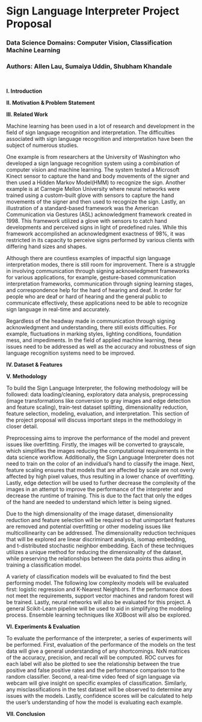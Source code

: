 # Sign Language Interpreter Project Proposal

### **Data Science Domains:** Computer Vision, Classification Machine Learning 

### **Authors:** Allen Lau, Sumaiya Uddin, Shubham Khandale
<br>

**I. Introduction**

**II. Motivation & Problem Statement**

**III. Related Work**

Machine learning has been used in a lot of research and development in the field of sign language recognition and interpretation. The difficulties associated with sign language recognition and interpretation have been the subject of numerous studies.

One example is from researchers at the University of Washington who developed a sign language recognition system using a combination of computer vision and machine learning. The system tested a Microsoft Kinect sensor to capture the hand and body movements of the signer and then used a Hidden Markov Model(HMM) to recognize the sign. Another example is at Carnegie Mellon University where neural networks were trained using a custom-built glove with sensors to capture the hand movements of the signer and then used to recognize the sign. Lastly, an illustration of a standard-based framework was the American Communication via Gestures (ASL) acknowledgment framework created in 1998. This framework utilized a glove with sensors to catch hand developments and perceived signs in light of predefined rules. While this framework accomplished an acknowledgment exactness of 98%, it was restricted in its capacity to perceive signs performed by various clients with differing hand sizes and shapes.

Although there are countless examples of impactful sign language interpretation modes, there is still room for improvement. There is a struggle in involving communication through signing acknowledgment frameworks for various applications, for example, gesture-based communication interpretation frameworks, communication through signing learning stages, and correspondence help for the hard of hearing and deaf. In order for people who are deaf or hard of hearing and the general public to communicate effectively, these applications need to be able to recognize sign language in real-time and accurately.

Regardless of the headway made in communication through signing acknowledgment and understanding, there still exists difficulties. For example, fluctuations in marking styles, lighting conditions, foundation mess, and impediments. In the field of applied machine learning, these issues need to be addressed as well as the accuracy and robustness of sign language recognition systems need to be improved.

**IV. Dataset & Features**

**V. Methodology**

To build the Sign Language Interpreter, the following methodology will be followed: data loading/cleaning, exploratory data analysis, preprocessing (image transformations like conversion to gray images and edge detection and feature scaling), train-test dataset splitting, dimensionality reduction, feature selection, modeling, evaluation, and interpretation. This section of the project proposal will discuss important steps in the methodology in closer detail.

Preprocessing aims to improve the performance of the model and prevent issues like overfitting. Firstly, the images will be converted to grayscale, which simplifies the images reducing the computational requirements in the data science workflow. Additionally, the Sign Language Interpreter does not need to train on the color of an individual’s hand to classify the image. Next, feature scaling ensures that models that are affected by scale are not overly affected by high pixel values, thus resulting in a lower chance of overfitting. Lastly, edge detection will be used to further decrease the complexity of the images in an attempt to improve the performance of the interpreter and decrease the runtime of training. This is due to the fact that only the edges of the hand are needed to understand which letter is being signed.

Due to the high dimensionality of the image dataset, dimensionality reduction and feature selection will be required so that unimportant features are removed and potential overfitting or other modeling issues like multicollinearity can be addressed. The dimensionality reduction techniques that will be explored are linear discriminant analysis, isomap embedding, and t-distributed stochastic neighbor embedding. Each of these techniques utilizes a unique method for reducing the dimensionality of the dataset, while preserving the relationships between the data points thus aiding in training a classification model.

A variety of classification models will be evaluated to find the best performing model. The following low complexity models will be evaluated first: logistic regression and K-Nearest Neighbors. If the performance does not meet the requirements, support vector machines and random forest will be trained. Lastly, neural networks will also be evaluated for this project.  A general Scikit-Learn pipeline will be used to aid in simplifying the modeling process. Ensemble learning techniques like XGBoost will also be explored.


**VI. Experiments & Evaluation**

To evaluate the performance of the interpreter, a series of experiments will be performed. First, evaluation of the performance of the models on the test data will give a general understanding of any shortcomings. NxN matrices of the accuracy, precision, and recall will be computed. ROC curves for each label will also be plotted to see the relationship between the true positive and false positive rates and the performance comparison to the random classifier. Second, a real-time video feed of sign language via webcam will give insight on specific examples of classification. Similarly, any misclassifications in the test dataset will be observed to determine any issues with the models. Lastly, confidence scores will be calculated to help the user’s understanding of how the model is evaluating each example.

**VII. Conclusion**